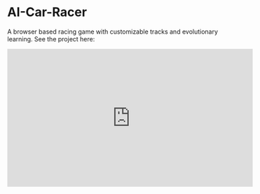 # AI-Car-Racer
A browser based racing game with customizable tracks and evolutionary learning.
See the project here:
<iframe width="560" height="315" src="https://www.youtube.com/embed/inHhTo8XcOs?si=Ji75yu43z9xCgGJz" title="YouTube video player" frameborder="0" allow="accelerometer; autoplay; clipboard-write; encrypted-media; gyroscope; picture-in-picture; web-share" allowfullscreen></iframe>

